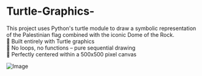 # Turtle-Graphics-
This project uses Python's turtle module to draw a symbolic representation of the Palestinian flag combined with the iconic Dome of the Rock.  
🐢 Built entirely with Turtle graphics  
🧱 No loops, no functions – pure sequential drawing  
🎯 Perfectly centered within a 500x500 pixel canvas


![Image](https://github.com/user-attachments/assets/e0553535-96af-4999-af46-bf2536976559)
